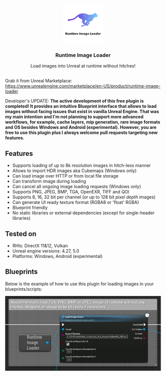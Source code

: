 <br/>
<p align="center">
  <a href="https://github.com/RaiaN/ue4_runtimeimageloader">
    <img src="Resources/Icon128.png" alt="Logo" width="128" height="128">
  </a>

  <h3 align="center">Runtime Image Loader</h3>

  <p align="center">
    Load images into Unreal at runtime without hitches!
    <br/>
    <br/>
  </p>
</p>

Grab it from Unreal Marketplace: https://www.unrealengine.com/marketplace/en-US/product/runtime-image-loader 

Developer's UPDATE: **The active development of this free plugin is completed! It provides an intuitive Blueprint interface that allows to load images without facing issues that exist in vanilla Unreal Engine. That was my main intention and I'm not planning to support more advanced workflows, for example, cache layers, mip generation, rare image formats and OS besides Windows and Android (experimental). However, you are free to use this plugin plus I always welcome pull requests targeting new features.**

## Features
- Supports loading of up to 8k resolution images in hitch-less manner
- Allows to import HDR images aka Cubemaps (Windows only)
- Can load image over HTTP or from local file storage
- Can transform image during loading
- Can cancel all ongoing image loading requests (Windows only)
- Supports PNG, JPEG, BMP, TGA, OpenEXR, TIFF and QOI
- Supports 8, 16, 32 bit per channel (or up to 128 bit *pixel depth* images)
- Can generate UI ready texture format (RGBA8 or 'float' RGBA)
- Blueprint friendly
- No static libraries or external dependencies (except for single-header libraries)

## Tested on
- RHIs: DirectX 11&12, Vulkan
- Unreal engine versions: 4.27, 5.0
- Platforms: Windows, Android (experimental)

## Blueprints

Below is the example of how to use this plugin for loading images in your blueprints/scripts:

<img src="Resources/Blueprint_node.PNG">
